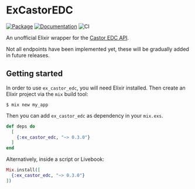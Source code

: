 # ExCastorEDC

[![Package](https://img.shields.io/hexpm/v/ex_castor_edc.svg)](https://hex.pm/packages/ex_castor_edc) [![Documentation](http://img.shields.io/badge/hex.pm-docs-green.svg?style=flat)](https://hexdocs.pm/ex_castor_edc) ![CI](https://github.com/basbl/ex_castor_edc/actions/workflows/ci.yml/badge.svg)

An unofficial Elixir wrapper for the [Castor EDC API](https://data.castoredc.com/api).

Not all endpoints have been implemented yet, these will be gradually added in future releases.

## Getting started

In order to use `ex_castor_edc`, you will need Elixir installed. Then create an
Elixir project via the `mix` build tool:

```
$ mix new my_app
```

Then you can add `ex_castor_edc` as dependency in your `mix.exs`.

```elixir
def deps do
  [
    {:ex_castor_edc, "~> 0.3.0"}
  ]
end
```

Alternatively, inside a script or Livebook:

```elixir
Mix.install([
  {:ex_castor_edc, "~> 0.3.0"}
])
```
